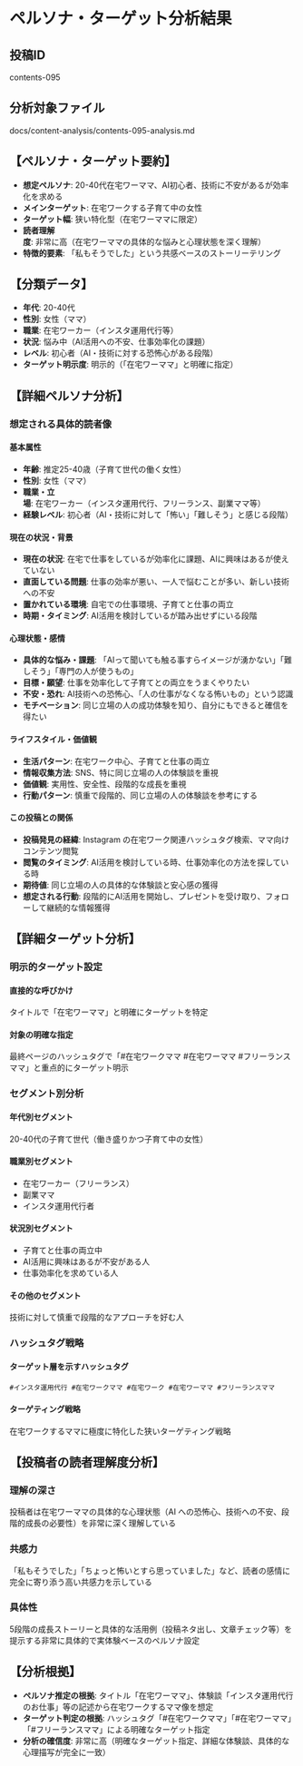 # ペルソナ・ターゲット分析結果

## 投稿ID
contents-095

## 分析対象ファイル
docs/content-analysis/contents-095-analysis.md

## 【ペルソナ・ターゲット要約】
- **想定ペルソナ**: 20-40代在宅ワーママ、AI初心者、技術に不安があるが効率化を求める
- **メインターゲット**: 在宅ワークする子育て中の女性
- **ターゲット幅**: 狭い特化型（在宅ワーママに限定）
- **読者理解度**: 非常に高（在宅ワーママの具体的な悩みと心理状態を深く理解）
- **特徴的要素**: 「私もそうでした」という共感ベースのストーリーテリング

## 【分類データ】
- **年代**: 20-40代
- **性別**: 女性（ママ）
- **職業**: 在宅ワーカー（インスタ運用代行等）
- **状況**: 悩み中（AI活用への不安、仕事効率化の課題）
- **レベル**: 初心者（AI・技術に対する恐怖心がある段階）
- **ターゲット明示度**: 明示的（「在宅ワーママ」と明確に指定）

## 【詳細ペルソナ分析】

### 想定される具体的読者像
#### 基本属性
- **年齢**: 推定25-40歳（子育て世代の働く女性）
- **性別**: 女性（ママ）
- **職業・立場**: 在宅ワーカー（インスタ運用代行、フリーランス、副業ママ等）
- **経験レベル**: 初心者（AI・技術に対して「怖い」「難しそう」と感じる段階）

#### 現在の状況・背景
- **現在の状況**: 在宅で仕事をしているが効率化に課題、AIに興味はあるが使えていない
- **直面している問題**: 仕事の効率が悪い、一人で悩むことが多い、新しい技術への不安
- **置かれている環境**: 自宅での仕事環境、子育てと仕事の両立
- **時期・タイミング**: AI活用を検討しているが踏み出せずにいる段階

#### 心理状態・感情
- **具体的な悩み・課題**: 「AIって聞いても触る事すらイメージが湧かない」「難しそう」「専門の人が使うもの」
- **目標・願望**: 仕事を効率化して子育てとの両立をうまくやりたい
- **不安・恐れ**: AI技術への恐怖心、「人の仕事がなくなる怖いもの」という認識
- **モチベーション**: 同じ立場の人の成功体験を知り、自分にもできると確信を得たい

#### ライフスタイル・価値観
- **生活パターン**: 在宅ワーク中心、子育てと仕事の両立
- **情報収集方法**: SNS、特に同じ立場の人の体験談を重視
- **価値観**: 実用性、安全性、段階的な成長を重視
- **行動パターン**: 慎重で段階的、同じ立場の人の体験談を参考にする

#### この投稿との関係
- **投稿発見の経緯**: Instagram の在宅ワーク関連ハッシュタグ検索、ママ向けコンテンツ閲覧
- **閲覧のタイミング**: AI活用を検討している時、仕事効率化の方法を探している時
- **期待値**: 同じ立場の人の具体的な体験談と安心感の獲得
- **想定される行動**: 段階的にAI活用を開始し、プレゼントを受け取り、フォローして継続的な情報獲得

## 【詳細ターゲット分析】

### 明示的ターゲット設定
#### 直接的な呼びかけ
タイトルで「在宅ワーママ」と明確にターゲットを特定

#### 対象の明確な指定
最終ページのハッシュタグで「#在宅ワークママ #在宅ワーママ #フリーランスママ」と重点的にターゲット明示

### セグメント別分析
#### 年代別セグメント
20-40代の子育て世代（働き盛りかつ子育て中の女性）

#### 職業別セグメント
- 在宅ワーカー（フリーランス）
- 副業ママ
- インスタ運用代行者

#### 状況別セグメント
- 子育てと仕事の両立中
- AI活用に興味はあるが不安がある人
- 仕事効率化を求めている人

#### その他のセグメント
技術に対して慎重で段階的なアプローチを好む人

### ハッシュタグ戦略
#### ターゲット層を示すハッシュタグ
`#インスタ運用代行 #在宅ワークママ #在宅ワーク #在宅ワーママ #フリーランスママ`

#### ターゲティング戦略
在宅ワークするママに極度に特化した狭いターゲティング戦略

## 【投稿者の読者理解度分析】
### 理解の深さ
投稿者は在宅ワーママの具体的な心理状態（AI への恐怖心、技術への不安、段階的成長の必要性）を非常に深く理解している

### 共感力
「私もそうでした」「ちょっと怖いとすら思っていました」など、読者の感情に完全に寄り添う高い共感力を示している

### 具体性
5段階の成長ストーリーと具体的な活用例（投稿ネタ出し、文章チェック等）を提示する非常に具体的で実体験ベースのペルソナ設定

## 【分析根拠】
- **ペルソナ推定の根拠**: タイトル「在宅ワーママ」、体験談「インスタ運用代行のお仕事」等の記述から在宅ワークするママ像を想定
- **ターゲット判定の根拠**: ハッシュタグ「#在宅ワークママ」「#在宅ワーママ」「#フリーランスママ」による明確なターゲット指定
- **分析の確信度**: 非常に高（明確なターゲット指定、詳細な体験談、具体的な心理描写が完全に一致）